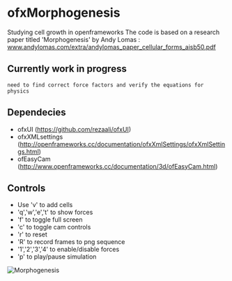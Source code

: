 # ofxMorphogenesis
Studying cell growth in openframeworks
The code is based on a research paper titled 'Morphogenesis' by Andy Lomas :
www.andylomas.com/extra/andylomas_paper_cellular_forms_aisb50.pdf

## Currently work in progress
`need to find correct force factors and verify the equations for physics`

## Dependecies
- ofxUI (https://github.com/rezaali/ofxUI) 
- ofxXMLsettings (http://openframeworks.cc/documentation/ofxXmlSettings/ofxXmlSettings.html)
- ofEasyCam (http://www.openframeworks.cc/documentation/3d/ofEasyCam.html)
 
## Controls 
- Use 'v' to add cells
- 'q','w','e','t' to show forces
- 'f' to toggle full screen
- 'c' to toggle cam controls
- 'r' to reset
- 'R' to record frames to png sequence
- '1','2','3','4' to enable/disable forces
- 'p' to play/pause simulation

![Morphogenesis](http://41.media.tumblr.com/c9c511811f0551b79991a7597a46f391/tumblr_nlk1hrxyxL1rssn8bo1_1280.jpg)

